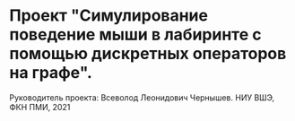 # Проект "Симулирование поведение мыши в лабиринте с помощью дискретных операторов на графе".
Руководитель проекта: Всеволод Леонидович Чернышев.
НИУ ВШЭ, ФКН ПМИ, 2021
